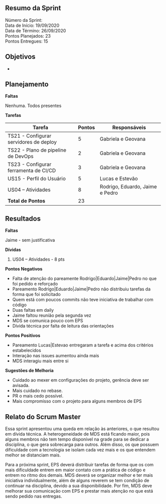 
## Resumo da Sprint

Número da Sprint:  <br>
Data de Início:  19/09/2020 <br>
Data de Término: 26/09/2020 <br>
Pontos Planejados: 23 <br>
Pontos Entregues: 15 <br>

## Objetivos

- 

## Planejamento

**Faltas** 

Nenhuma. Todos presentes

**Tarefas**

Tarefa   | Pontos | Responsáveis
--------- | ------ | ---- 
| TS21 - Configurar servidores de deploy | 5  | Gabriela e Geovana |
| TS22 - Plano de pipeline de DevOps    | 2  | Gabriela e Geovana |
| TS23 - Configurar ferramenta de CI/CD | 3  | Gabriela e Geovana |
| US15 - Perfil do Usuário           | 5  | Lucas e Estevão |
| US04 – Atividades                    | 8  | Rodrigo, Eduardo, Jaime e Pedro |
| **Total de Pontos**     | 23 |  |

## Resultados

**Faltas** 

Jaime - sem justificativa

**Dívidas**

1. US04 – Atividades - 8 pts 


**Pontos Negativos**

- Falta de atenção do pareamente Rodrigo|Eduardo|Jaime|Pedro no que foi pedido e reforçado 
- Pareamento Rodrigo|Eduardo|Jaime|Pedro não distribuiu tarefas da forma que foi solicitado
- Quem está com poucos commits não teve iniciativa de trabalhar com código 
- Duas faltas em daily 
- Jaime faltou reunião pela segunda vez
- MDS se comunica pouco com EPS
- Dívida técnica por falta de leitura das orientações

**Pontos Positivos**

- Pareamento Lucas|Estevao entregaram a tarefa e acima dos critérios estabelecidos
- Interação nas issues aumentou ainda mais
- MDS interagiu mais entre si


**Sugestões de Melhoria**

- Cuidado ao mexer em configurações do projeto, gerência deve ser avisada. 
- Mais cuidado no rebase. 
- PR o mais cedo possível. 
- Mais compromisso com o projeto para alguns membros de EPS


## Relato do Scrum Master

Essa sprint apresentou uma queda em relação às anteriores, o que resultou em dívida técnica. A heterogeneidade de MDS está ficando maior, pois alguns membros não tem tempo disponível na grade para se dedicar a disciplina, o que gera sobrecarga para outros. Além disso, os que possuem dificuldade com a tecnologia se isolam cada vez mais e os que entendem melhor se distanciam mais.

Para a próxima sprint, EPS deverá distribuir tarefas de forma que os com mais dificuldade entrem em maior contato com a prática de código e entrem no ritmo dos demais. MDS deverá se organizar melhor e ter mais iniciativa individualmente, além de alguns reverem se tem condição de continuar na disciplina, devido a sua disponibilidade. Por fim, MDS deve melhorar sua comunicação com EPS e prestar mais atenção no que está sendo pedido nas entregas.